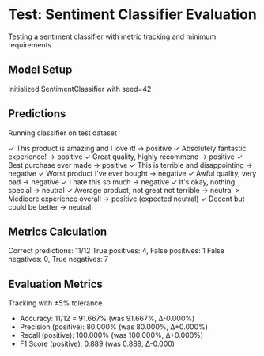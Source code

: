 # Test: Sentiment Classifier Evaluation

Testing a sentiment classifier with metric tracking and minimum requirements


## Model Setup

Initialized SentimentClassifier with seed=42


## Predictions

Running classifier on test dataset

 ✓ This product is amazing and I love it!   → positive
 ✓ Absolutely fantastic experience!         → positive
 ✓ Great quality, highly recommend          → positive
 ✓ Best purchase ever made                  → positive
 ✓ This is terrible and disappointing       → negative
 ✓ Worst product I've ever bought           → negative
 ✓ Awful quality, very bad                  → negative
 ✓ I hate this so much                      → negative
 ✓ It's okay, nothing special               → neutral
 ✓ Average product, not great not terrible  → neutral
 ✗ Mediocre experience overall              → positive (expected neutral)
 ✓ Decent but could be better               → neutral


## Metrics Calculation

Correct predictions: 11/12
True positives: 4, False positives: 1
False negatives: 0, True negatives: 7


## Evaluation Metrics

Tracking with ±5% tolerance

 * Accuracy: 11/12 = 91.667% (was 91.667%, Δ-0.000%)
 * Precision (positive): 80.000% (was 80.000%, Δ+0.000%)
 * Recall (positive): 100.000% (was 100.000%, Δ+0.000%)
 * F1 Score (positive): 0.889 (was 0.889, Δ-0.000)

